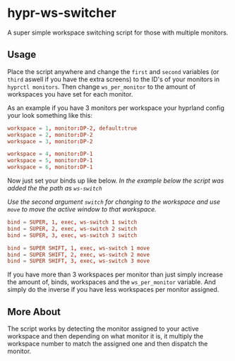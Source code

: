 # hypr-ws-switcher
A super simple workspace switching script for those with multiple monitors.

## Usage
Place the script anywhere and change the `first` and `second` variables (or `third` aswell if you have the extra screens) to the ID's of your monitors in `hyprctl monitors`.
Then change `ws_per_monitor` to the amount of workspaces you have set for each monitor.

As an example if you have 3 monitors per workspace your hyprland config your look something like this:
```conf
workspace = 1, monitor:DP-2, default:true
workspace = 2, monitor:DP-2
workspace = 3, monitor:DP-2

workspace = 4, monitor:DP-1
workspace = 5, monitor:DP-1
workspace = 6, monitor:DP-1
```
Now just set your binds up like below. *In the example below the script was added the the path as `ws-switch`*

*Use the second argument `switch` for changing to the workspace and use `move` to move the active window to that workspace.*
```conf
bind = SUPER, 1, exec, ws-switch 1 switch
bind = SUPER, 2, exec, ws-switch 2 switch
bind = SUPER, 3, exec, ws-switch 3 switch

bind = SUPER SHIFT, 1, exec, ws-switch 1 move
bind = SUPER SHIFT, 2, exec, ws-switch 2 move
bind = SUPER SHIFT, 3, exec, ws-switch 3 move
```

If you have more than 3 workspaces per monitor than just simply increase the amount of, binds, workspaces and the `ws_per_monitor` variable. And simply do the inverse if you have less workspaces per monitor assigned.

## More About

The script works by detecting the monitor assigned to your active workspace and then depending on what monitor it is, it multiply the workspace number to match the assigned one and then dispatch the monitor.
